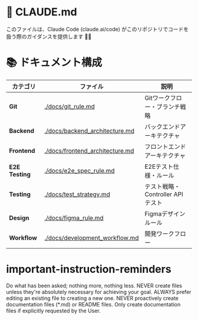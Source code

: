 # 🎯 CLAUDE.md

このファイルは、Claude Code (claude.ai/code) がこのリポジトリでコードを扱う際のガイダンスを提供します 🤖✨

# 📚 ドキュメント構成

| カテゴリ | ファイル | 説明 |
|---------|---------|------|
| **Git** | [./docs/git_rule.md](./docs/git_rule.md) | Gitワークフロー・ブランチ戦略 |
| **Backend** | [./docs/backend_architecture.md](./docs/backend_architecture.md) | バックエンドアーキテクチャ |
| **Frontend** | [./docs/frontend_architecture.md](./docs/frontend_architecture.md) | フロントエンドアーキテクチャ |
| **E2E Testing** | [./docs/e2e_spec_rule.md](./docs/e2e_spec_rule.md) | E2Eテスト仕様・ルール |
| **Testing** | [./docs/test_strategy.md](./docs/test_strategy.md) | テスト戦略・Controller APIテスト |
| **Design** | [./docs/figma_rule.md](./docs/figma_rule.md) | Figmaデザインルール |
| **Workflow** | [./docs/development_workflow.md](./docs/development_workflow.md) | 開発ワークフロー |

# important-instruction-reminders
Do what has been asked; nothing more, nothing less.
NEVER create files unless they're absolutely necessary for achieving your goal.
ALWAYS prefer editing an existing file to creating a new one.
NEVER proactively create documentation files (*.md) or README files. Only create documentation files if explicitly requested by the User.
